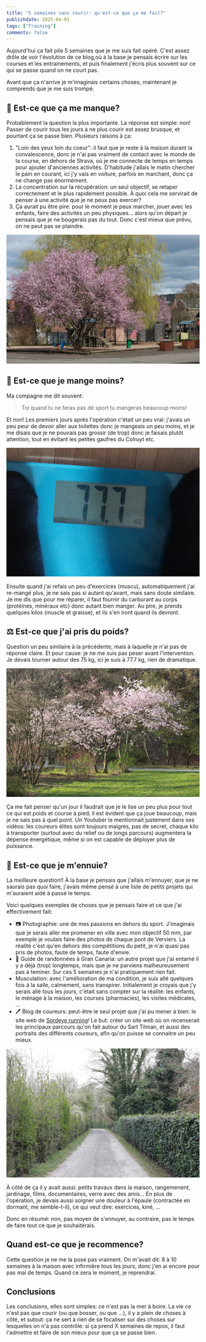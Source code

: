 ```yaml
---
title: "5 semaines sans courir: qu'est-ce que ça me fait?"
publishdate: 2025-04-01
tags: ["Training"]
comments: false
---
```


Aujourd'hui ça fait pile 5 semaines que je me suis fait opéré. C'est assez drôle de voir l'évolution de ce blog,où à la base je pensais écrire sur les courses et les entrainements, et puis finalement j'écris plus souvent sur ce qui se passe quand on ne court pas.

Avant que ça n'arrive je m'imaginais certains choses, maintenant je comprends que je me suis trompé.

## 🏃 Est-ce que ça me manque?

Probablement la question la plus importante. La réponse est simple: non! Passer de courir tous les jours à ne plus courir est assez brusque, et pourtant ça se passe bien. Plusieurs raisons à ça:
1. "Loin des yeux loin du coeur": il faut que je reste à la maison durant la convalescence, donc je n'ai pas vraiment de contact avec le monde de la course, en dehors de Strava, où je me connecte de temps en temps pour ajouter d'anciennes activités. D'habitude j'allais le matin chercher le pain en courant, ici j'y vais en voiture, parfois en marchant, donc ça ne change pas énormément.
2. La concentration sur la récupération: un seul objectif, se retaper correctement et le plus rapidement possible. À quoi cela me servirait de penser à une activité que je ne peux pas exercer?
3. Ça aurait pu être pire: pour le moment je peux marcher, jouer avec les enfants, faire des activités un peu physiques... alors qu'on départ je pensais que je ne bougerais pas du tout. Donc c'est mieux que prévu, on ne peut pas se plaindre.

![theux](./images/theux.JPG)

## 🍴 Est-ce que je mange moins?

Ma compagne me dit souvent:
> Toi quand tu ne feras pas de sport tu mangeras beaucoup moins!

Et non! Les premiers jours après l'opération c'était un peu vrai: j'avais un peu peur de devoir aller aux toilettes donc je mangeais un peu moins, et je me disais que je ne pouvais pas grossir (de trop) donc je faisais plutôt attention, tout en évitant les petites gaufres du Colruyt etc.

![balance](./images/poids.JPG)

Ensuite quand j'ai refais un peu d'exercices (muscu), automatiquement j'ai re-mangé plus, je ne sais pas si autant qu'avant, mais sans doute similaire. Je me dis que pour me réparer, il faut fournir du carburant au corps (protéines, minéraux etc) donc autant bien manger. Au pire, je prends quelques kilos (muscle et graisse), et ils s'en iront quand ils devront.

## ⚖️ Est-ce que j'ai pris du poids?

Question un peu similaire à la précédente, mais à laquelle je n'ai pas de réponse claire. Et pour cause: je ne me suis pas peser avant l'intervention. Je devais tourner autour des 75 kg, ici je suis à 77.7 kg, rien de dramatique. 

![theux](./images/spa.JPG)

Ça me fait penser qu'un jour il faudrait que je le lise un peu plus pour tout ce qui est poids et course à pied, il est évident que ça joue beaucoup, mais je ne sais pas à quel point. Un Youtuber le mentionnait justement dans ses vidéos: les coureurs élites sont toujours maigres, pas de secret, chaque kilo à transporter (surtout avec du relief ou de longs parcours) augmentera la dépense énergétique, même si on est capable de déployer plus de puissance.

## 🥱 Est-ce que je m'ennuie?

La meilleure question!! À la base je pensais que j'allais m'ennuyer, que je ne saurais pas quoi faire, j'avais même pensé à une liste de petits projets qui m'auraient aidé à passé le temps. 

Voici quelques exemples de choses que je pensais faire et ce que j'ai effectivement fait:

- 📷 Photographie: une de mes passions en dehors du sport. J'imaginais que je serais aller me promener en ville avec mon objectif 50 mm, par exemple je voulais faire des photos de chaque pont de Verviers. La réalité c'est qu'en dehors des compétitions du petit, je n'ai quasi pas pris de photos, faute de temps, faute d'envie.
- 📔 Guide de randonnées à Gran Canaria: un autre projet que j'ai entamé il y a déjà (trop) longtemps, mais que je ne parviens malheureusement pas à teminer. Sur ces 5 semaines je n'ai pratiquement rien fait.
- Musculation: avec l'amélioration de ma condition, je suis allé quelques fois à la salle, calmement, sans transpirer. Initialement je croyais que j'y serais allé tous les jours, c'était sans compter sur la réalité: les enfants, le ménage à la maison, les courses (pharmacies), les visites médicales, ... 
- 🖊️ Blog de coureurs: peut-être le seul projet que j'ai pu mener à bien: le site web de [Sordeye running](https://sordeye-running.github.io/)! Le but: créer un site web où on recenserait les principaux parcours qu'on fait autour du Sart Tilman, et aussi des portraits des différents coureurs, afin qu'on puisse se connaitre un peu mieux.

![theux](./images/oupeye.JPG)

À côté de ça il y avait aussi: petits travaux dans la maison, rangemenent, jardinage, films, documentaires, verre avec des amis... En plus de l'opération, je devais aussi soigner une douleur à l'épaule (contractée en dormant, me semble-t-il), ce qui veut dire: exercices, kiné, ...

Donc en résumé: non, pas moyen de s'ennuyer, au contraire, pas le temps de faire tout ce que je souhaiterais.

## Quand est-ce que je recommence?

Cette question je ne me la pose pas vraiment. On m'avait dit: 8 à 10 semaines à la maison avec infirmière tous les jours, donc j'en ai encore pour pas mal de temps. Quand ce sera le moment, je reprendrai. 

## Conclusions

Les conclusions, elles sont simples: ce n'est pas la mer à boire. La vie ce n'est pas que courir (ou que bosser, ou que ...), il y a plein de choses à côté, et sutout: ça ne sert à rien de se focaliser sur des choses sur lesquelles on n'a pas contrôle: si ça prend X semaines de repos, il faut l'admettre et faire de son mieux pour que ça se passe bien.